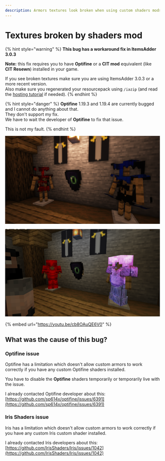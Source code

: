 ```yaml
---
description: Armors textures look broken when using custom shaders mods (1.17+)
---
```


# Textures broken by shaders mod

{% hint style="warning" %}
**This bug has a workaround fix in ItemsAdder 3.0.3**

**Note:** this fix requires you to have **Optifine** or a **CIT mod** equivalent (like **CIT Resewn**) installed in your game.

If you see broken textures make sure you are using ItemsAdder 3.0.3 or a more recent version.\
Also make sure you regenerated your resourcepack using `/iazip` (and read the [hosting tutorial](../../plugin-usage/resourcepack-hosting/) if needed).
{% endhint %}

{% hint style="danger" %}
**Optifine** 1.19.3 and 1.19.4 are currently bugged and I cannot do anything about that.\
They don't support my fix.\
We have to wait the developer of **Optifine** to fix that issue.

This is not my fault.
{% endhint %}

![](../../.gitbook/assets/68747470733a2f2f63646e2e646973636f72646170702e636f6d2f6174746163686d656e74732f3533333431333137313430333239323731322f3931353939333232363736313130393531342f323032312d31322d30325f31362e34372e34302e706e67.png)

![](../../.gitbook/assets/144463413-21137314-66a3-41de-a834-9c6063e65e83.png)

{% embed url="https://youtu.be/cb8OAuQE6V0" %}

## What was the cause of this bug?

### Optifine issue

Optifine has a limitation which doesn't allow custom armors to work correctly if you have any custom Optifine shaders installed.

You have to disable the **Optifine** shaders temporarily or temporarily live with the issue.

I already contacted Optifine developer about this: [https://github.com/sp614x/optifine/issues/6391](https://github.com/sp614x/optifine/issues/6391)

### Iris Shaders issue

Iris has a limitation which doesn't allow custom armors to work correctly if you have any custom Iris custom shader installed.

I already contacted Iris developers about this: [https://github.com/IrisShaders/Iris/issues/1042](https://github.com/IrisShaders/Iris/issues/1042)
